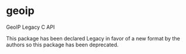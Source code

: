 # geoip

GeoIP Legacy C API

This package has been declared Legacy in favor of a new format by the authors so this package has been deprecated.
